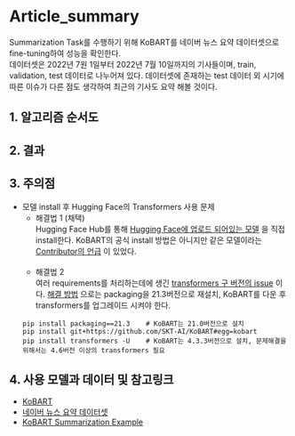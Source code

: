 # Article_summary
 Summarization Task를 수행하기 위해 KoBART를 네이버 뉴스 요약 데이터셋으로 fine-tuning하여 성능을 확인한다.<br>
 데이터셋은 2022년 7원 1일부터 2022년 7월 10일까지의 기사들이며, train, validation, test 데이터로 나누어져 있다. 데이터셋에 존재하는 test 데이터 외 시기에 따른 이슈가 다른 점도 생각하여 최근의 기사도 요약 해볼 것이다.

## 1. 알고리즘 순서도
## 2. 결과
## 3. 주의점
- 모델 install 후 Hugging Face의 Transformers 사용 문제
  - 해결법 1 (채택) <br>
  Hugging Face Hub를 통해 [Hugging Face에 업로드 되어있는 모델](https://huggingface.co/gogamza/kobart-base-v2) 을 직접 install한다.
  KoBART의 공식 install 방법은 아니지만 같은 모델이라는 [Contributor의 언급](https://github.com/SKT-AI/KoBART/issues/17) 이 있었다.
  <br><br>
  - 해결법 2 <br>
  여러 requirements를 처리하는데에 생긴 [transformers 구 버전의 issue](https://github.com/huggingface/transformers/issues/20799) 이다.
  [해결 방법](https://github.com/CompVis/latent-diffusion/issues/207) 으로는 packaging을 21.3버전으로 재설치, KoBART를 다운 후 transformers를 업그레이드 시켜야 한다.
  ```
  pip install packaging==21.3    # KoBART는 21.0버전으로 설치
  pip install git+https://github.com/SKT-AI/KoBART#egg=kobart
  pip install transformers -U    # KoBART는 4.3.3버전으로 설치, 문제해결을 위해서는 4.6버전 이상의 transformers 필요
  ```

## 4. 사용 모델과 데이터 및 참고링크
- [KoBART](https://github.com/SKT-AI/KoBART)
- [네이버 뉴스 요약 데이터셋](https://huggingface.co/datasets/daekeun-ml/naver-news-summarization-ko)
- [KoBART Summarization Example](https://github.com/seujung/KoBART-summarization)